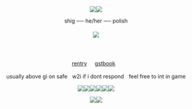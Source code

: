 <p align="center">
<img src="https://github.com/neuvilIette/neuvilIette/assets/144567771/414ad2fb-8321-4770-91d0-6810d4d6ca64"/><img src="https://github.com/neuvilIette/neuvilIette/assets/144567771/414ad2fb-8321-4770-91d0-6810d4d6ca64"/>
</p>

<p align="center">
shig ── he/her ── polish
</p> 
<h5 align="center">
<img src="https://cdn.discordapp.com/attachments/1056950371492311150/1208768716305600543/tumblr_9a5b0f42cef5be1d65107b36fdab3a3f_514637ca_640.webp?ex=65e47c97&is=65d20797&hm=9f03c776468da9bb5773bb58b4b24600269ca8e961bb0e59c189535e00d79210&"/>
</h5>  
<div align="center">

ㅤㅤㅤㅤ<p> [rentry](https://rentry.co/rmkshig) ㅤ [gstbook](https://bemyguest.123guestbook.com/)ㅤ<p/>
<p> usually above gi on safeㅤw2i if i dont respondㅤfeel free to int in game </p>
</div>

<p align ="center">
<img src="https://external-media.spacehey.net/media/sJtfXyZngNj7jF_Rp4mV2jCmmn2wptj_UaSJJkDIhYO0=/https://i.postimg.cc/VLDyS4sp/96514967.jpg"/><img src="https://y2k.neocities.org/stamps/tumblr_inline_pbk6zbvnsb1vjkfs0_540.png"/><img src="https://y2k.neocities.org/stamps/my_memory_sucks_by_renatalmar.png"/><img src="https://external-media.spacehey.net/media/sBf_WuCdpYu3tWd8uGNiNF-vomFdmUYUjyeyTcoQaG4Y=/https://media.discordapp.net/attachments/988467825452670996/988470269180014632/11.gif"/><img src="https://64.media.tumblr.com/d119023c93b5ccf0cb43b15ca0f0d4df/tumblr_pxdvwo0Ie21xbgu08o3_100.png" /><img src="https://supplies.ju.mp/assets/images/gallery01/f3384d1e.png?v=9163b103" />
</p>

<p align="center">
<img src="https://64.media.tumblr.com/13c79abeb811f64436fd30ee498d8452/4515358ef926efd7-4c/s400x600/6232c4c023bf74c3565b5b7cbc63e18c080d8916.pnj"/><img src="https://64.media.tumblr.com/13c79abeb811f64436fd30ee498d8452/4515358ef926efd7-4c/s400x600/6232c4c023bf74c3565b5b7cbc63e18c080d8916.pnj"/>
</p>
